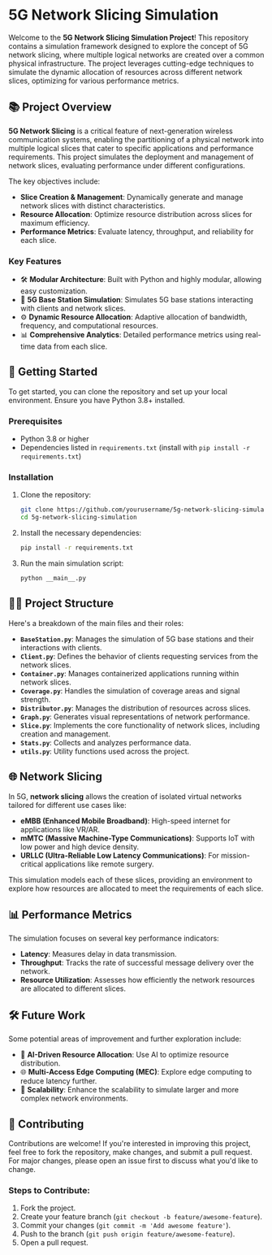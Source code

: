 
# 5G Network Slicing Simulation

Welcome to the **5G Network Slicing Simulation Project**! This repository contains a simulation framework designed to explore the concept of 5G network slicing, where multiple logical networks are created over a common physical infrastructure. The project leverages cutting-edge techniques to simulate the dynamic allocation of resources across different network slices, optimizing for various performance metrics.

## 📚 Project Overview

**5G Network Slicing** is a critical feature of next-generation wireless communication systems, enabling the partitioning of a physical network into multiple logical slices that cater to specific applications and performance requirements. This project simulates the deployment and management of network slices, evaluating performance under different configurations.

The key objectives include:

- **Slice Creation & Management**: Dynamically generate and manage network slices with distinct characteristics.
- **Resource Allocation**: Optimize resource distribution across slices for maximum efficiency.
- **Performance Metrics**: Evaluate latency, throughput, and reliability for each slice.

### Key Features

- 🛠 **Modular Architecture**: Built with Python and highly modular, allowing easy customization.
- 📡 **5G Base Station Simulation**: Simulates 5G base stations interacting with clients and network slices.
- ⚙️ **Dynamic Resource Allocation**: Adaptive allocation of bandwidth, frequency, and computational resources.
- 📊 **Comprehensive Analytics**: Detailed performance metrics using real-time data from each slice.

## 🚀 Getting Started

To get started, you can clone the repository and set up your local environment. Ensure you have Python 3.8+ installed.

### Prerequisites

- Python 3.8 or higher
- Dependencies listed in `requirements.txt` (install with `pip install -r requirements.txt`)

### Installation

1. Clone the repository:

    ```bash
    git clone https://github.com/yourusername/5g-network-slicing-simulation.git
    cd 5g-network-slicing-simulation
    ```

2. Install the necessary dependencies:

    ```bash
    pip install -r requirements.txt
    ```

3. Run the main simulation script:

    ```bash
    python __main__.py
    ```

## 🧑‍💻 Project Structure

Here's a breakdown of the main files and their roles:

- **`BaseStation.py`**: Manages the simulation of 5G base stations and their interactions with clients.
- **`Client.py`**: Defines the behavior of clients requesting services from the network slices.
- **`Container.py`**: Manages containerized applications running within network slices.
- **`Coverage.py`**: Handles the simulation of coverage areas and signal strength.
- **`Distributor.py`**: Manages the distribution of resources across slices.
- **`Graph.py`**: Generates visual representations of network performance.
- **`Slice.py`**: Implements the core functionality of network slices, including creation and management.
- **`Stats.py`**: Collects and analyzes performance data.
- **`utils.py`**: Utility functions used across the project.

## 🌐 Network Slicing

In 5G, **network slicing** allows the creation of isolated virtual networks tailored for different use cases like:

- **eMBB (Enhanced Mobile Broadband)**: High-speed internet for applications like VR/AR.
- **mMTC (Massive Machine-Type Communications)**: Supports IoT with low power and high device density.
- **URLLC (Ultra-Reliable Low Latency Communications)**: For mission-critical applications like remote surgery.

This simulation models each of these slices, providing an environment to explore how resources are allocated to meet the requirements of each slice.

## 📊 Performance Metrics

The simulation focuses on several key performance indicators:

- **Latency**: Measures delay in data transmission.
- **Throughput**: Tracks the rate of successful message delivery over the network.
- **Resource Utilization**: Assesses how efficiently the network resources are allocated to different slices.

## 🛠 Future Work

Some potential areas of improvement and further exploration include:

- 🧠 **AI-Driven Resource Allocation**: Use AI to optimize resource distribution.
- 🌐 **Multi-Access Edge Computing (MEC)**: Explore edge computing to reduce latency further.
- 🚀 **Scalability**: Enhance the scalability to simulate larger and more complex network environments.

## 🤝 Contributing

Contributions are welcome! If you're interested in improving this project, feel free to fork the repository, make changes, and submit a pull request. For major changes, please open an issue first to discuss what you'd like to change.

### Steps to Contribute:

1. Fork the project.
2. Create your feature branch (`git checkout -b feature/awesome-feature`).
3. Commit your changes (`git commit -m 'Add awesome feature'`).
4. Push to the branch (`git push origin feature/awesome-feature`).
5. Open a pull request.

